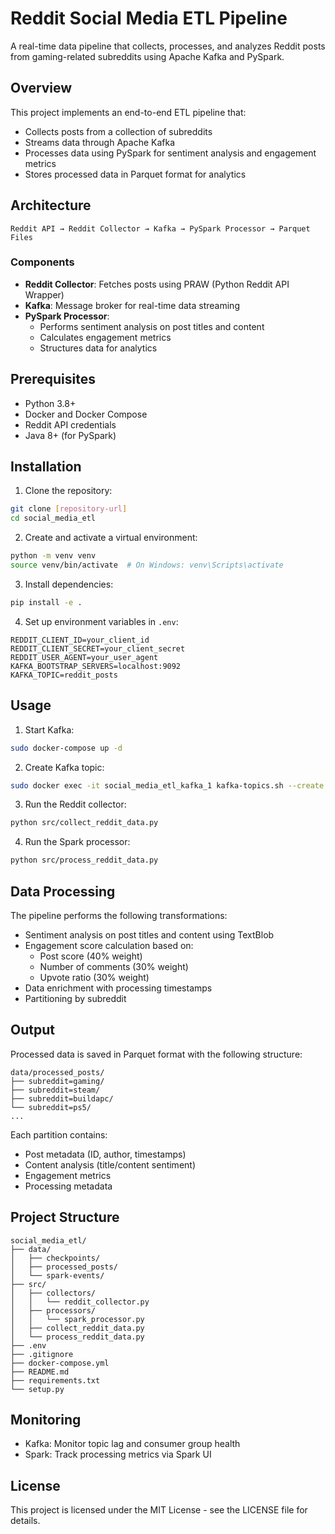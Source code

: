 # Reddit Social Media ETL Pipeline

A real-time data pipeline that collects, processes, and analyzes Reddit posts from gaming-related subreddits using Apache Kafka and PySpark.

## Overview

This project implements an end-to-end ETL pipeline that:
- Collects posts from a collection of subreddits
- Streams data through Apache Kafka
- Processes data using PySpark for sentiment analysis and engagement metrics
- Stores processed data in Parquet format for analytics

## Architecture

```
Reddit API → Reddit Collector → Kafka → PySpark Processor → Parquet Files
```

### Components
- **Reddit Collector**: Fetches posts using PRAW (Python Reddit API Wrapper)
- **Kafka**: Message broker for real-time data streaming
- **PySpark Processor**: 
  - Performs sentiment analysis on post titles and content
  - Calculates engagement metrics
  - Structures data for analytics

## Prerequisites

- Python 3.8+
- Docker and Docker Compose
- Reddit API credentials
- Java 8+ (for PySpark)

## Installation

1. Clone the repository:
```bash
git clone [repository-url]
cd social_media_etl
```

2. Create and activate a virtual environment:
```bash
python -m venv venv
source venv/bin/activate  # On Windows: venv\Scripts\activate
```

3. Install dependencies:
```bash
pip install -e .
```

4. Set up environment variables in `.env`:
```
REDDIT_CLIENT_ID=your_client_id
REDDIT_CLIENT_SECRET=your_client_secret
REDDIT_USER_AGENT=your_user_agent
KAFKA_BOOTSTRAP_SERVERS=localhost:9092
KAFKA_TOPIC=reddit_posts
```

## Usage

1. Start Kafka:
```bash
sudo docker-compose up -d
```

2. Create Kafka topic:
```bash
sudo docker exec -it social_media_etl_kafka_1 kafka-topics.sh --create --topic reddit_posts --bootstrap-server localhost:9092 --partitions 1 --replication-factor 1
```

3. Run the Reddit collector:
```bash
python src/collect_reddit_data.py
```

4. Run the Spark processor:
```bash
python src/process_reddit_data.py
```

## Data Processing

The pipeline performs the following transformations:
- Sentiment analysis on post titles and content using TextBlob
- Engagement score calculation based on:
  - Post score (40% weight)
  - Number of comments (30% weight)
  - Upvote ratio (30% weight)
- Data enrichment with processing timestamps
- Partitioning by subreddit

## Output

Processed data is saved in Parquet format with the following structure:
```
data/processed_posts/
├── subreddit=gaming/
├── subreddit=steam/
├── subreddit=buildapc/
└── subreddit=ps5/
...
```

Each partition contains:
- Post metadata (ID, author, timestamps)
- Content analysis (title/content sentiment)
- Engagement metrics
- Processing metadata

## Project Structure

```
social_media_etl/
├── data/
│   ├── checkpoints/
│   ├── processed_posts/
│   └── spark-events/
├── src/
│   ├── collectors/
│   │   └── reddit_collector.py
│   ├── processors/
│   │   └── spark_processor.py
│   ├── collect_reddit_data.py
│   └── process_reddit_data.py
├── .env
├── .gitignore
├── docker-compose.yml
├── README.md
├── requirements.txt
└── setup.py
```

## Monitoring

- Kafka: Monitor topic lag and consumer group health
- Spark: Track processing metrics via Spark UI

## License

This project is licensed under the MIT License - see the LICENSE file for details. 
